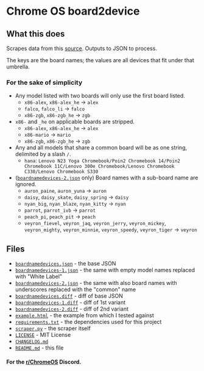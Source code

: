 # Chrome OS board2device

## What this does
Scrapes data from this [source](https://www.chromium.org/chromium-os/developer-information-for-chrome-os-devices). Outputs to JSON to process.

The keys are the board names; the values are all devices that fit under that umbrella.

### For the sake of simplicity
- Any model listed with two boards will only use the first board listed.
    - `x86-alex`, `x86-alex_he` -> `alex`
    - `falco`, `falco_li` -> `falco`
    - `x86-zgb`, `x86-zgb_he` -> `zgb`
- `x86-` and `_he` on applicable boards are stripped.
    - `x86-alex`, `x86-alex_he` -> `alex`
    - `x86-mario` -> `mario`
    - `x86-zgb`, `x86-zgb_he` -> `zgb`
- Any and all models that share a common board will be as one string, delimited by a slash `/`.
    - `hana`: `Lenovo N23 Yoga Chromebook/Poin2 Chromebook 14/Poin2 Chromebook 11C/Lenovo 300e Chromebook/Lenovo Chromebook C330/Lenovo Chromebook S330`
- ([`boardnamedevices-2.json`](boardnamedevices-2.json) only) Board names with a sub-board name are ignored.
    - `auron_paine`, `auron_yuna` -> `auron`
    - `daisy`, `daisy_skate`, `daisy_spring` -> `daisy`
    - `nyan_big`, `nyan_blaze`, `nyan_kitty` -> `nyan`
    - `parrot`, `parrot_ivb` -> `parrot`
    - `peach_pi`, `peach_pit` -> `peach`
    - `veyron_fievel`, `veyron_jaq`, `veyron_jerry`, `veyron_mickey`, `veyron_mighty`, `veyron_minnie`, `veyron_speedy`, `veyron_tiger` -> `veyron`

## Files
- [`boardnamedevices.json`](boardnamedevices.json) - the base JSON
- [`boardnamedevices-1.json`](boardnamedevices-1.json) - the same with empty model names replaced with "White Label"
- [`boardnamedevices-2.json`](boardnamedevices-2.json) - the same with also board names with underscores replaced with the "common" name
- [`boardnamedevices.diff`](boardnamedevices.diff) - diff of base JSON
- [`boardnamedevices-1.diff`](boardnamedevices-1.diff) - diff of 1st variant
- [`boardnamedevices-2.diff`](boardnamedevices-2.diff) - diff of 2nd variant
- [`example.html`](example.html) - the example from which I tested against
- [`requirements.txt`](requirements.txt) - the dependencies used for this project
- [`scraper.py`](scraper.py) - the scraper itself
- [`LICENSE`](LICENSE) - MIT License
- [`CHANGELOG.md`](CHANGELOG.md)
- [`README.md`](README.md) - this file

#### For the [r/ChromeOS](https://www.reddit.com/r/chromeos) Discord.

